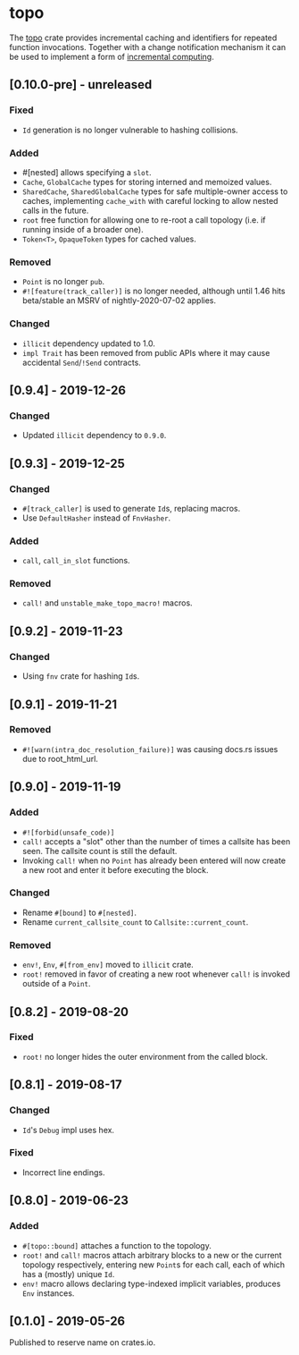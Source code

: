 # topo

The [topo](https://docs.rs/topo) crate provides incremental caching and identifiers for
repeated function invocations. Together with a change notification mechanism it can be used
to implement a form of [incremental computing](https://en.wikipedia.org/wiki/Incremental_computing).

<!-- categories: Added, Removed, Changed, Deprecated, Fixed, Security -->

## [0.10.0-pre] - unreleased

### Fixed

- `Id` generation is no longer vulnerable to hashing collisions.

### Added

- #[nested] allows specifying a `slot`.
- `Cache`, `GlobalCache` types for storing interned and memoized values.
- `SharedCache`, `SharedGlobalCache` types for safe multiple-owner access to caches, implementing
  `cache_with` with careful locking to allow nested calls in the future.
- `root` free function for allowing one to re-root a call topology (i.e. if running inside of a
  broader one).
- `Token<T>`, `OpaqueToken` types for cached values.

### Removed

- `Point` is no longer `pub`.
- `#![feature(track_caller)]` is no longer needed, although until 1.46 hits beta/stable an MSRV of
  nightly-2020-07-02 applies.

### Changed

- `illicit` dependency updated to 1.0.
- `impl Trait` has been removed from public APIs where it may cause accidental `Send`/`!Send`
  contracts.

## [0.9.4] - 2019-12-26

### Changed

- Updated `illicit` dependency to `0.9.0`.

## [0.9.3] - 2019-12-25

### Changed

- `#[track_caller]` is used to generate `Id`s, replacing macros.
- Use `DefaultHasher` instead of `FnvHasher`.

### Added

- `call`, `call_in_slot` functions.

### Removed

- `call!` and `unstable_make_topo_macro!` macros.

## [0.9.2] - 2019-11-23

### Changed

- Using `fnv` crate for hashing `Id`s.

## [0.9.1] - 2019-11-21

### Removed

- `#![warn(intra_doc_resolution_failure)]` was causing docs.rs issues due to root_html_url.

## [0.9.0] - 2019-11-19

### Added

- `#![forbid(unsafe_code)]`
- `call!` accepts a "slot" other than the number of times a callsite has been seen. The callsite
  count is still the default.
- Invoking `call!` when no `Point` has already been entered will now create a new root and enter it
  before executing the block.

### Changed

- Rename `#[bound]` to `#[nested]`.
- Rename `current_callsite_count` to `Callsite::current_count`.

### Removed

- `env!`, `Env`, `#[from_env]` moved to `illicit` crate.
- `root!` removed in favor of creating a new root whenever `call!` is invoked outside of a `Point`.

## [0.8.2] - 2019-08-20

### Fixed

- `root!` no longer hides the outer environment from the called block.

## [0.8.1] - 2019-08-17

### Changed

- `Id`'s `Debug` impl uses hex.

### Fixed

- Incorrect line endings.

## [0.8.0] - 2019-06-23

### Added

- `#[topo::bound]` attaches a function to the topology.
- `root!` and `call!` macros attach arbitrary blocks to a new or the current topology respectively,
  entering new `Point`s for each call, each of which has a (mostly) unique `Id`.
- `env!` macro allows declaring type-indexed implicit variables, produces `Env` instances.

## [0.1.0] - 2019-05-26

Published to reserve name on crates.io.
